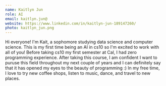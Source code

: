 ```yaml
---
name: Kaitlyn Jun 
role: AI
email: kaitlyn.jun@
website: https://www.linkedin.com/in/kaitlyn-jun-189147260/
photo: kaitlyn_jun.png
---
```

Hi everyone! I'm Kait, a sophomore studying data science and computer science. This is my first time being an AI in cs10 so I'm excited to work with all of you! Before taking cs10 my first semester at Cal, I had zero programming experience. After taking this course, I am confident I want to puruse this field throughout my next couple of years and I can definitely say that it has opened my eyes to the beauty of programming :) In my free time, I love to try new coffee shops, listen to music, dance, and travel to new places.
